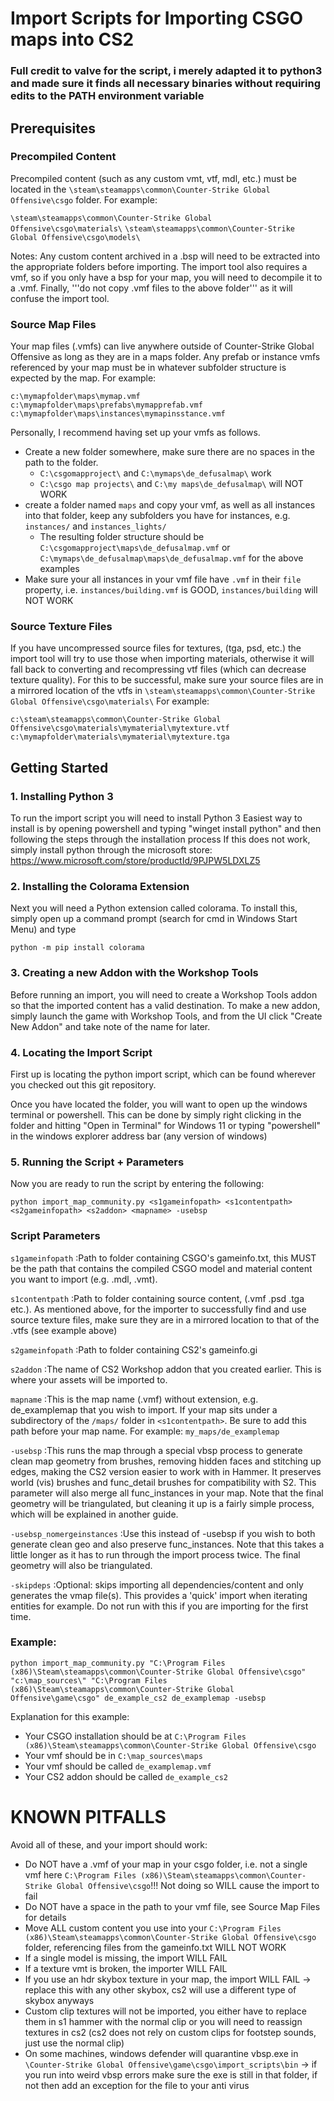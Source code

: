 # Import Scripts for Importing CSGO maps into CS2
### Full credit to valve for the script, i merely adapted it to python3 and made sure it finds all necessary binaries without requiring edits to the PATH environment variable ###


## Prerequisites ##
### Precompiled Content ###
Precompiled content (such as any custom vmt, vtf, mdl, etc.) must be located in the ```\steam\steamapps\common\Counter-Strike Global Offensive\csgo``` folder.  For example: 

```\steam\steamapps\common\Counter-Strike Global Offensive\csgo\materials\```
```\steam\steamapps\common\Counter-Strike Global Offensive\csgo\models\```

Notes: Any custom content archived in a .bsp will need to be extracted into the appropriate folders before importing. The import tool also requires a vmf, so if you only have a bsp for your map, you will need to decompile it to a .vmf. Finally, '''do not copy .vmf files to the above folder''' as it will confuse the import tool.


### Source Map Files ###
Your map files (.vmfs) can live anywhere outside of Counter-Strike Global Offensive as long as they are in a maps folder. Any prefab or instance vmfs referenced by your map must be in whatever subfolder structure is expected by the map. For example:

```c:\mymapfolder\maps\mymap.vmf```
```c:\mymapfolder\maps\prefabs\mymapprefab.vmf```
```c:\mymapfolder\maps\instances\mymapinsstance.vmf```

Personally, I recommend having set up your vmfs as follows.
* Create a new folder somewhere, make sure there are no spaces in the path to the folder.
    * ```C:\csgomapproject\``` and ```C:\mymaps\de_defusalmap\``` work
    * ```C:\csgo map projects\``` and ```C:\my maps\de_defusalmap\``` will NOT WORK
* create a folder named ```maps``` and copy your vmf, as well as all instances into that folder, keep any subfolders you have for instances, e.g. ```instances/``` and ```instances_lights/```
    * The resulting folder structure should be ```C:\csgomapproject\maps\de_defusalmap.vmf``` or ```C:\mymaps\de_defusalmap\maps\de_defusalmap.vmf``` for the above examples
* Make sure your all instances in your vmf file have ```.vmf``` in their ```file``` property, i.e.  ```instances/building.vmf``` is GOOD,  ```instances/building``` will NOT WORK


### Source Texture Files ###
If you have uncompressed source files for textures, (tga, psd, etc.) the import tool will try to use those when importing materials, otherwise it will fall back to converting and recompressing vtf files (which can decrease texture quality). For this to be successful, make sure your source files are in a mirrored location of the vtfs in ```\steam\steamapps\common\Counter-Strike Global Offensive\csgo\materials\``` For example:

```c:\steam\steamapps\common\Counter-Strike Global Offensive\csgo\materials\mymaterial\mytexture.vtf```
```c:\mymapfolder\materials\mymaterial\mytexture.tga```


## Getting Started ##
### 1. Installing Python 3 ###
To run the import script you will need to install Python 3
Easiest way to install is by opening powershell and typing "winget install python" and then following the steps through the installation process
If this does not work, simply install python through the microsoft store: https://www.microsoft.com/store/productId/9PJPW5LDXLZ5


### 2. Installing the Colorama Extension ###
Next you will need a Python extension called colorama. To install this, simply open up a command prompt (search for cmd in Windows Start Menu) and type

```python -m pip install colorama```


### 3. Creating a new Addon with the Workshop Tools ###
Before running an import, you will need to create a Workshop Tools addon so that the imported content has a valid destination. To make a new addon, simply launch the game with Workshop Tools, and from the UI click "Create New Addon" and take note of the name for later.



### 4. Locating the Import Script ###
First up is locating the python import script, which can be found wherever you checked out this git repository.

Once you have located the folder, you will want to open up the windows terminal or powershell. This can be done by simply right clicking in the folder and hitting "Open in Terminal" for Windows 11 or typing "powershell" in the windows explorer address bar (any version of windows)


### 5. Running the Script + Parameters ###
Now you are ready to run the script by entering the following:

```python import_map_community.py <s1gameinfopath> <s1contentpath> <s2gameinfopath> <s2addon> <mapname> -usebsp ```


### Script Parameters ###


```s1gameinfopath```
:Path to folder containing CSGO's gameinfo.txt, this MUST be the path that contains the compiled CSGO model and material content you want to import (e.g. .mdl, .vmt).
 

```s1contentpath```
:Path to folder containing source content, (.vmf .psd .tga etc.). As mentioned above, for the importer to successfully find and use source texture files, make sure they are in a mirrored location to that of the .vtfs (see example above)


```s2gameinfopath```
:Path to folder containing CS2's gameinfo.gi


```s2addon```
:The name of CS2 Workshop addon that you created earlier. This is where your assets will be imported to.


```mapname```
:This is the map name (.vmf) without extension, e.g. de_examplemap that you wish to import. If your map sits under a subdirectory of the ```/maps/``` folder in ```<s1contentpath>```. Be sure to add this path before your map name. For example: ```my_maps/de_examplemap```


```-usebsp```
:This runs the map through a special vbsp process to generate clean map geometry from brushes, removing hidden faces and stitching up edges, making the CS2 version easier to work with in Hammer. It preserves world (vis) brushes and func_detail brushes for compatibility with S2. This parameter will also merge all func_instances in your map. Note that the final geometry will be triangulated, but cleaning it up is a fairly simple process, which will be explained in another guide.


```-usebsp_nomergeinstances```
:Use this instead of -usebsp if you wish to both generate clean geo and also preserve func_instances. Note that this takes a little longer as it has to run through the import process twice. The final geometry will also be triangulated.


```-skipdeps```
:Optional: skips importing all dependencies/content and only generates the vmap file(s). This provides a 'quick' import when iterating entities for example. Do not run with this if you are importing for the first time. 


### Example: ###
```python import_map_community.py "C:\Program Files (x86)\Steam\steamapps\common\Counter-Strike Global Offensive\csgo" "c:\map_sources\" "C:\Program Files (x86)\Steam\steamapps\common\Counter-Strike Global Offensive\game\csgo" de_example_cs2 de_examplemap -usebsp```

Explanation for this example:
* Your CSGO installation should be at ```C:\Program Files (x86)\Steam\steamapps\common\Counter-Strike Global Offensive\csgo```
* Your vmf should be in ```C:\map_sources\maps```
* Your vmf should be called ```de_examplemap.vmf```
* Your CS2 addon should be called ```de_example_cs2```

# KNOWN PITFALLS #
Avoid all of these, and your import should work:
* Do NOT have a .vmf of your map in your csgo folder, i.e. not a single vmf here ```C:\Program Files (x86)\Steam\steamapps\common\Counter-Strike Global Offensive\csgo```!!! Not doing so WILL cause the import to fail
* Do NOT have a space in the path to your vmf file, see Source Map Files for details
* Move ALL custom content you use into your  ```C:\Program Files (x86)\Steam\steamapps\common\Counter-Strike Global Offensive\csgo``` folder, referencing files from the gameinfo.txt WILL NOT WORK
* If a single model is missing, the import WILL FAIL
* If a texture vmt is broken, the importer WILL FAIL
* If you use an hdr skybox texture in your map, the import WILL FAIL -> replace this with any other skybox, cs2 will use a different type of skybox anyways
* Custom clip textures will not be imported, you either have to replace them in s1 hammer with the normal clip or you will need to reassign textures in cs2 (cs2 does not rely on custom clips for footstep sounds, just use the normal clip)
* On some machines, windows defender will quarantine vbsp.exe in ```\Counter-Strike Global Offensive\game\csgo\import_scripts\bin``` -> if you run into weird vbsp errors make sure the exe is still in that folder, if not then add an exception for the file to your anti virus

